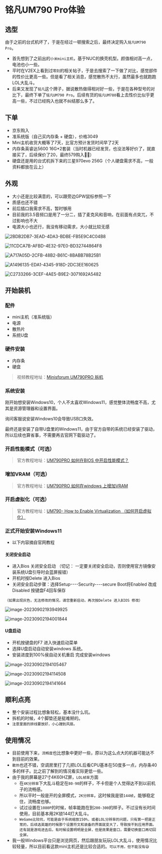 # 铭凡UM790 Pro体验

## 选型

由于之前的台式机坏了，于是在经过一顿搜索之后，最终决定购入`铭凡UM790 Pro`。

- 首先想到了之前出的`小米mini主机`，基于NUC的换壳机型。颜值相对高一点，电池也小一些。
- 平时在V2EX上看到过`零刻`的相关帖子，于是去搜索了一下做了对比，感觉部件的性价比更高一些。但是看了相关消息，感觉散热不太行，虽然最多也就跑跑LOL大乱斗。
- 后来又发现了`铭凡`这个牌子，据说散热做得相对好一些，于是在各种型号的对比下，最终下单了`铭凡UM790 Pro`。后续有货的`铭凡UM780`看上去性价比似乎更高一些，不过已经购入也就不纠结那么多了。

## 下单

- 京东购入
- 准系统版（自己买内存条 + 硬盘），价格3049
- Mini主机收货大概等了7天，比官方预计发货时间早了2天
- 内存条英睿达5600 16G*2套装（当时机器已经发货，也没法等好价了，就直接买了，后续保价了20，最终579购入😮‍💨）
- 硬盘还是用的台式机拆下来的三星970evo 256G（个人硬盘需求不高，一般资料都放在云上）

## 外观

- 大小还是比较满意的，可以跟旁边GPW鼠标参照一下
- 质感也还不错
- 前后插口我需求不高，暂时够用
- 目前我的3.5音频口是用了一分二，插了麦克风和音响，在前面有点突兀，不过影响也不大
- 电源大小也还行，我没有移动需求，大小就比较无感

![2BDB2DB7-3EAD-4DA3-BDBE-FB5E9C4C04B8](./assets/2BDB2DB7-3EAD-4DA3-BDBE-FB5E9C4C04B8.jpg)

![11CDCA7B-AFBD-4E32-97E0-BD32744864F8](./assets/11CDCA7B-AFBD-4E32-97E0-BD32744864F8.jpg)

![A717A05D-2CFB-48B2-B61C-8BABB78B25B1](./assets/A717A05D-2CFB-48B2-B61C-8BABB78B25B1.jpg)

![A1496135-EDA1-4345-918D-2DC3EE160625](./assets/A1496135-EDA1-4345-918D-2DC3EE160625.jpg)

![C2733266-3CEF-4AE5-B9E2-3071692A5482](./assets/C2733266-3CEF-4AE5-B9E2-3071692A5482.jpg)

## 开始装机

### 配件

- mini主机（准系统版）
- 电源
- 散热片
- 系统U盘

### 硬件安装

- 内存条
- 硬盘

> 视频教程地址：[Minisforum UM790PRO 拆机](https://www.bilibili.com/video/BV1su411578T/?share_source=copy_web&vd_source=62c54cc8c645edce8ba244679179541f)

### 系统安装

刚开始想安装Windows10，个人不太喜欢Windows11，感觉整体流畅度不高，尤其是资源管理器和设置界面。

询问客服说安装Windows10会导致USB口失效。

最终还是安装了自带U盘里的Windows11，由于官方自带的系统已经安装了驱动，所以后续也算省事，不需要再去官网下载驱动了。

### 开启性能模式（可选）

> 官方教程地址：[UM790PRO 如何在BIOS 中开启性能模式？](https://www.minisforum.com/new/support#/support/faq/8)

### 增加VRAM（可选）

> 官方教程地址：[UM790PRO 如何在windows 上增加VRAM](https://www.minisforum.com/new/support#/support/faq/19)

### 开启虚拟化（可选）

> 官方教程地址：[UM790- How to Enable Virtualization （如何开启虚拟化）](https://www.minisforum.com/new/support#/support/faq/23)

### 正式开始安装Windows11

- 以下内容摘自官网教程

#### 关闭安全启动

- 进入Bios 关闭安全启动 （切记： 一定要关闭安全启动，否则使用官方镜像安装系统U盘引导时会蓝屏报错）
- 开机时按Delete 进入Bios
- 关闭安全启动步骤：选择Setup----Security----secure Boot将Enabled 改成Disabled 按键盘F4回车保存

`（如果出现灰色，无法修改的情况，请您重新启动，再次按Delete 进入BIOS 修改）`

![image-20230902193949925](./assets/image-20230902193949925.png)

![image-20230902194001844](./assets/image-20230902194001844.png)

#### U盘启动

- 开机按键盘的F7 进入快速启动菜单
- 选择U盘启动自动安装windows 系统。
- 安装进度到100%侯自动关机重启 完成安装windows

![image-20230902194105467](./assets/image-20230902194105467.png)

![image-20230902194114508](./assets/image-20230902194114508.png)

![image-20230902194141664](./assets/image-20230902194141664.png)

## 顺利点亮

- 整个安装过程比想象轻松，基本没什么坑。
- 拆机的时候，4个脚垫还是挺难掰的。
- `注意里面的排线要放好，小心蹭到风扇。`

## 使用情况

- 目前使用下来，`流畅度`也比想象中更好一些，原以为这么点大的机器可能达不到目前的效果。
- `散热`也还不错，空调房里打了几把LOL后看CPU基本在50度多一点，内存条40多的样子。比之前了解到的情况看实际更低一些。
- 由于我的屏幕是27寸4K60HZ屏，`LOL帧率`方面
  - 在`4K分辨率`下大乱斗稳定在`80-90`的样子，不卡但是个人觉得达不到以前机子的流畅感。
  - 所以平时一般是开的全屏模式，`2K分辨率`，这时候我是锁`144帧`，能够稳定住，流畅度也够。
  - 试过设置在`1080P`的时候，帧率能跑在到`200-300`的样子。不过没有长时间使用，目前基本用2K锁144打大乱斗。
  - `WeGame比较坑，可能是由于系统缩放150%，或者LOL分辨率的问题，只有第一把是正常的，后续选英雄的时候那个设置符文和装备的界面就变大了，导致按不到应用界面。还有就是游戏进去后，有时候设置明明是全屏，但是效果是窗口，需要切换窗口再切回全屏。`
- 我一般Windows平台只是浏览网页，然后跟朋友玩玩LOL大乱斗，使用情况比较轻量，所以目前看这款mini主机还是比较合适的。`可以不用，但不能没有😅`

<gitalk/>
